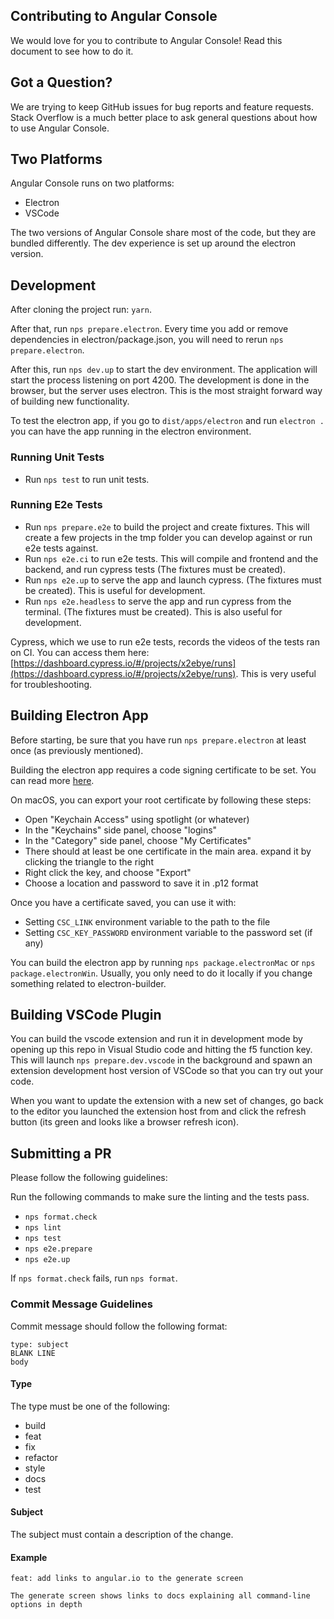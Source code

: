 ## Contributing to Angular Console

We would love for you to contribute to Angular Console! Read this document to see how to do it.

## Got a Question?

We are trying to keep GitHub issues for bug reports and feature requests. Stack Overflow is a much better place to ask general questions about how to use Angular Console.

## Two Platforms

Angular Console runs on two platforms:

- Electron
- VSCode

The two versions of Angular Console share most of the code, but they are bundled differently. The dev experience is set up around the electron version.

## Development

After cloning the project run: `yarn`.

After that, run `nps prepare.electron`. Every time you add or remove dependencies in electron/package.json, you will need to rerun `nps prepare.electron`.

After this, run `nps dev.up` to start the dev environment. The application will start the process listening on port 4200. The development is done in the browser, but the server uses electron. This is the most straight forward way of building new functionality.

To test the electron app, if you go to `dist/apps/electron` and run `electron .` you can have the app running in the electron environment.

### Running Unit Tests

- Run `nps test` to run unit tests.

### Running E2e Tests

- Run `nps prepare.e2e` to build the project and create fixtures. This will create a few projects in the tmp folder you can develop against or run e2e tests against.
- Run `nps e2e.ci` to run e2e tests. This will compile and frontend and the backend, and run cypress tests (The fixtures must be created).
- Run `nps e2e.up` to serve the app and launch cypress. (The fixtures must be created). This is useful for development.
- Run `nps e2e.headless` to serve the app and run cypress from the terminal. (The fixtures must be created). This is also useful for development.

Cypress, which we use to run e2e tests, records the videos of the tests ran on CI. You can access them here: [https://dashboard.cypress.io/#/projects/x2ebye/runs](https://dashboard.cypress.io/#/projects/x2ebye/runs). This is very useful for troubleshooting.

## Building Electron App

Before starting, be sure that you have run `nps prepare.electron` at least once (as previously mentioned).

Building the electron app requires a code signing certificate to be set. You can read more [here](https://www.electron.build/code-signing).

On macOS, you can export your root certificate by following these steps:

- Open "Keychain Access" using spotlight (or whatever)
- In the "Keychains" side panel, choose "logins"
- In the "Category" side panel, choose "My Certificates"
- There should at least be one certificate in the main area. expand it by clicking the triangle to the right
- Right click the key, and choose "Export"
- Choose a location and password to save it in .p12 format

Once you have a certificate saved, you can use it with:

- Setting `CSC_LINK` environment variable to the path to the file
- Setting `CSC_KEY_PASSWORD` environment variable to the password set (if any)

You can build the electron app by running `nps package.electronMac` or `nps package.electronWin`. Usually, you only need to do it locally if you change something related to electron-builder.

## Building VSCode Plugin

You can build the vscode extension and run it in development mode by opening up this repo in Visual Studio code and hitting the f5 function key. This will launch `nps prepare.dev.vscode` in the background and spawn an extension development host version of VSCode so that you can try out your code.

When you want to update the extension with a new set of changes, go back to the editor you launched the extension host from and click the refresh button (its green and looks like a browser refresh icon).

## Submitting a PR

Please follow the following guidelines:

Run the following commands to make sure the linting and the tests pass.

- `nps format.check`
- `nps lint`
- `nps test`
- `nps e2e.prepare`
- `nps e2e.up`

If `nps format.check` fails, run `nps format`.

### Commit Message Guidelines

Commit message should follow the following format:

```
type: subject
BLANK LINE
body
```

#### Type

The type must be one of the following:

- build
- feat
- fix
- refactor
- style
- docs
- test

#### Subject

The subject must contain a description of the change.

#### Example

```
feat: add links to angular.io to the generate screen

The generate screen shows links to docs explaining all command-line options in depth
```
